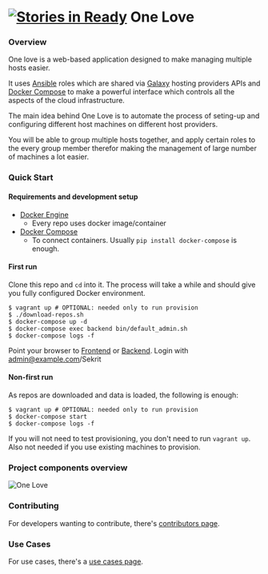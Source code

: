 [![Stories in Ready](https://badge.waffle.io/one-love/one-love.png?label=ready&title=Ready)](https://waffle.io/one-love/one-love)
One Love
========

### Overview
One love is a web-based application designed to make managing multiple hosts easier.

It uses [Ansible](https://www.ansible.com/) roles which are shared via [Galaxy](https://galaxy.ansible.com) hosting providers APIs and [Docker Compose](https://docs.docker.com/compose/) to make a powerful interface which controls all the aspects of the cloud infrastructure.

The main idea behind One Love is to automate the process of seting-up and configuring different host machines on different host providers.

You will be able to group multiple hosts together, and apply certain roles to the every group member therefor making the management of large number of machines a lot easier.

### Quick Start

#### Requirements and development setup
- [Docker Engine](https://docs.docker.com/engine/installation/)
  - Every repo uses docker image/container
- [Docker Compose](https://docs.docker.com/compose/)
  - To connect containers. Usually `pip install docker-compose` is enough.


#### First run
Clone this repo and `cd` into it. The process will take a while and should give
you fully configured Docker environment.
```
$ vagrant up # OPTIONAL: needed only to run provision
$ ./download-repos.sh
$ docker-compose up -d
$ docker-compose exec backend bin/default_admin.sh
$ docker-compose logs -f
```

Point your browser to [Frontend](http://localhost:8080/) or [Backend](http://localhost:5000/).
Login with admin@example.com/Sekrit


#### Non-first run
As repos are downloaded and data is loaded, the following is enough:
```
$ vagrant up # OPTIONAL: needed only to run provision
$ docker-compose start
$ docker-compose logs -f
```

If you will not need to test provisioning, you don't need to run `vagrant up`. Also not needed if you use existing machines to provision.


### Project components overview
![One Love](https://github.com/one-love/one-love/blob/master/onelove.png)

### Contributing
For developers wanting to contribute, there's [contributors page](doc/contributing.md).

### Use Cases
For use cases, there's a [use cases page](use_cases/README.md).
